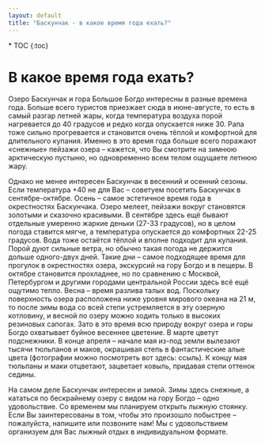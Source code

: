 ```yaml
---
layout: default
title: "Баскунчак - в какое время года ехать?"
---
```


<nav class="nav affix navbar-nav toc-wrapper" markdown='1'>
* TOC
{:toc}
</nav>

В какое время года ехать?
=========================

Озеро Баскунчак и гора Большое Богдо интересны в разные времена года. Больше всего туристов приезжает сюда в июне-августе, то есть в самый разгар летней жары, когда температура воздуха порой нагревается до 40 градусов и редко когда опускается ниже 30. Рапа тоже сильно прогревается и становится очень тёплой и комфортной для длительного купания. Именно в это время года больше всего поражают «снежные» пейзажи озера – кажется, что Вы смотрите на зимнюю арктическую пустыню, но одновременно всем телом ощущаете летнюю жару.

Однако не менее интересен Баскунчак в весенний и осенний сезоны. Если температура +40 не для Вас – советуем посетить Баскунчак в сентябре-октябре. Осень – самое эстетичное время года в окрестностях Баскунчака. Озеро мелеет, пейзажи вокруг становятся золотыми и сказочно красивыми. В сентябре здесь ещё бывают отдельные умеренно жаркие деньки (27-33 градусов), но в целом погода ставится мягче, а температура опускается до комфортных 22-25 градусов. Вода тоже остаётся тёплой и вполне подходит для купания. Порой дуют сильные ветра, но обычно такая погода не держится дольше одного-двух дней. Такие дни – самое подходящее время для прогулок в окрестностях озера, экскурсий на гору Богдо и в пещеры. В октябре становится прохладнее, но по сравнению с Москвой, Петербургом и другими городами центральной России здесь всё ещё ощутимо тепло.
Весна – время разлива талых вод. Поскольку поверхность озера расположена ниже уровня мирового океана на 21 м, то после зимы вода со всей степи устремляется в эту озерную котловину, и весной по озеру можно ходить только в высоких резиновых сапогах. Зато в это время всю природу вокруг озера и горы Богдо охватывает буйное весеннее цветение. В марте цветут подснежники. В конце апреля – начале мая из-под земли вылезают тысячи тюльпанов и маков, окрашивая степь в фантастические алые цвета (фотографии можно посмотреть вот здесь: ссыль). К концу мая тюльпаны и маки отцветают, зацветает ковыль, придавая степи оттенок седины.

На самом деле Баскунчак интересен и зимой. Зимы здесь снежные, а кататься по бескрайнему озеру с видом на гору Богдо – одно удовольствие. Со временем мы планируем открыть лыжную стоянку. Если Вы заинтересованы в том, чтобы это произошло побыстрее – пожалуйста, напишите или позвоните нам! Мы с удовольствием организуем для Вас лыжный отдых в индивидуальном формате.
